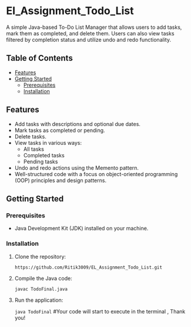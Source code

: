 # EI_Assignment_Todo_List

A simple Java-based To-Do List Manager that allows users to add tasks, mark them as completed, and delete them. Users can also view tasks filtered by completion status and utilize undo and redo functionality.

## Table of Contents

- [Features](#features)
- [Getting Started](#getting-started)
  - [Prerequisites](#prerequisites)
  - [Installation](#installation)


## Features

- Add tasks with descriptions and optional due dates.
- Mark tasks as completed or pending.
- Delete tasks.
- View tasks in various ways:
  - All tasks
  - Completed tasks
  - Pending tasks
- Undo and redo actions using the Memento pattern.
- Well-structured code with a focus on object-oriented programming (OOP) principles and design patterns.

## Getting Started

### Prerequisites

- Java Development Kit (JDK) installed on your machine.

### Installation

1. Clone the repository:

   ```sh
   https://github.com/Ritik3009/EL_Assignment_Todo_List.git

2. Compile the Java code:

   `javac TodoFinal.java`

3. Run the application:

   `java TodoFinal`
#Your code will start to execute in the terminal , Thank you!
